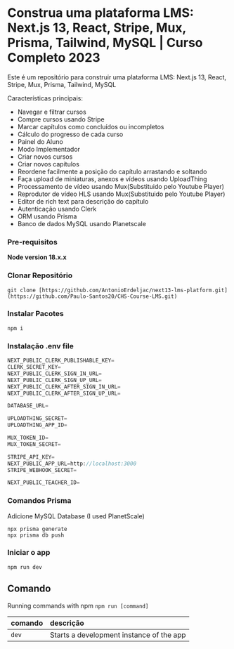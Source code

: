 # Construa uma plataforma LMS: Next.js 13, React, Stripe, Mux, Prisma, Tailwind, MySQL | Curso Completo 2023

Este é um repositório para construir uma plataforma LMS: Next.js 13, React, Stripe, Mux, Prisma, Tailwind, MySQL 


Características principais:

- Navegar e filtrar cursos
- Compre cursos usando Stripe
- Marcar capítulos como concluídos ou incompletos
- Cálculo do progresso de cada curso
- Painel do Aluno
- Modo Implementador
- Criar novos cursos
- Criar novos capítulos
- Reordene facilmente a posição do capítulo arrastando e soltando
- Faça upload de miniaturas, anexos e vídeos usando UploadThing
- Processamento de vídeo usando Mux(Substituido pelo Youtube Player)
- Reprodutor de vídeo HLS usando Mux(Substituido pelo Youtube Player)
- Editor de rich text para descrição do capítulo
- Autenticação usando Clerk
- ORM usando Prisma
- Banco de dados MySQL usando Planetscale


### Pre-requisitos

**Node version 18.x.x**

### Clonar Repositório

```shell
git clone [https://github.com/AntonioErdeljac/next13-lms-platform.git](https://github.com/Paulo-Santos20/CHS-Course-LMS.git)
```

### Instalar Pacotes

```shell
npm i
```

### Instalação .env file


```js
NEXT_PUBLIC_CLERK_PUBLISHABLE_KEY=
CLERK_SECRET_KEY=
NEXT_PUBLIC_CLERK_SIGN_IN_URL=
NEXT_PUBLIC_CLERK_SIGN_UP_URL=
NEXT_PUBLIC_CLERK_AFTER_SIGN_IN_URL=
NEXT_PUBLIC_CLERK_AFTER_SIGN_UP_URL=

DATABASE_URL=

UPLOADTHING_SECRET=
UPLOADTHING_APP_ID=

MUX_TOKEN_ID=
MUX_TOKEN_SECRET=

STRIPE_API_KEY=
NEXT_PUBLIC_APP_URL=http://localhost:3000
STRIPE_WEBHOOK_SECRET=

NEXT_PUBLIC_TEACHER_ID=
```

### Comandos Prisma

Adicione MySQL Database (I used PlanetScale)

```shell
npx prisma generate
npx prisma db push

```

### Iniciar o app

```shell
npm run dev
```

## Comando 

Running commands with npm `npm run [command]`

| comando         | descrição                             |
| :-------------- | :--------------------------------------- |
| `dev`           | Starts a development instance of the app |
